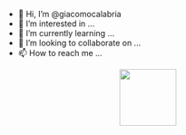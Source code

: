 - 👋 Hi, I’m @giacomocalabria
- 👀 I’m interested in ...
- 🌱 I’m currently learning ...
- 💞️ I’m looking to collaborate on ...
- 📫 How to reach me ...

<div id="header" align="center">
  <img src="https://media.giphy.com/media/M9gbBd9nbDrOTu1Mqx/giphy.gif" width="100"/>
</div>

<!---
giacomocalabria/giacomocalabria is a ✨ special ✨ repository because its `README.md` (this file) appears on your GitHub profile.
You can click the Preview link to take a look at your changes.
--->
